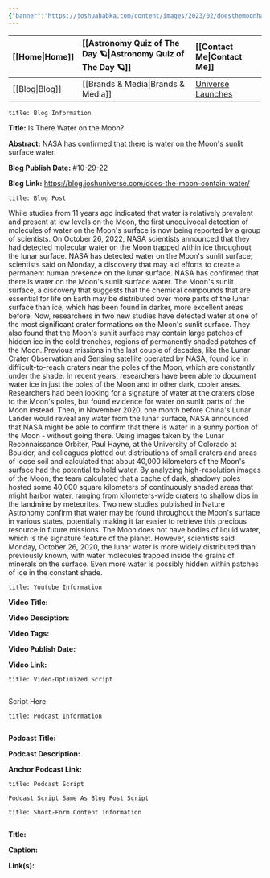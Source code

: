 ```yaml
---
{"banner":"https://joshuahabka.com/content/images/2023/02/doesthemoonhavewaterheader--1-.webp","banner_x":0.5,"dg-publish":true,"permalink":"/blog/is-there-water-on-the-moon/","dgPassFrontmatter":true,"noteIcon":"","created":"","updated":""}
---
```




<div class="transclusion internal-embed is-loaded"><div class="markdown-embed">



| [[Home\|Home]] | [[Astronomy Quiz of The Day 🪐\|Astronomy Quiz of The Day 🪐]] | [[Contact Me\|Contact Me]]                                |
|:-------- |:-------------------------------- |:--------------------------------------------- |
| [[Blog\|Blog]] | [[Brands & Media\|Brands & Media]]           | [Universe Launches](https://stardashusa.com/) |


</div></div>


```ad-info
title: Blog Information
```

**Title:** Is There Water on the Moon?

**Abstract:** NASA has confirmed that there is water on the Moon's sunlit surface water. 

**Blog Publish Date:** #10-29-22 

**Blog Link:** https://blog.joshuniverse.com/does-the-moon-contain-water/

```ad-abstract
title: Blog Post
```

While studies from 11 years ago indicated that water is relatively prevalent and present at low levels on the Moon, the first unequivocal detection of molecules of water on the Moon's surface is now being reported by a group of scientists. On October 26, 2022, NASA scientists announced that they had detected molecular water on the Moon trapped within ice throughout the lunar surface. NASA has detected water on the Moon's sunlit surface; scientists said on Monday, a discovery that may aid efforts to create a permanent human presence on the lunar surface.
		NASA has confirmed that there is water on the Moon's sunlit surface water. The Moon's sunlit surface, a discovery that suggests that the chemical compounds that are essential for life on Earth may be distributed over more parts of the lunar surface than ice, which has been found in darker, more excellent areas before. Now, researchers in two new studies have detected water at one of the most significant crater formations on the Moon's sunlit surface. They also found that the Moon's sunlit surface may contain large patches of hidden ice in the cold trenches, regions of permanently shaded patches of the Moon. Previous missions in the last couple of decades, like the Lunar Crater Observation and Sensing satellite operated by NASA, found ice in difficult-to-reach craters near the poles of the Moon, which are constantly under the shade.
		In recent years, researchers have been able to document water ice in just the poles of the Moon and in other dark, cooler areas. Researchers had been looking for a signature of water at the craters close to the Moon's poles, but found evidence for water on sunlit parts of the Moon instead. Then, in November 2020, one month before China's Lunar Lander would reveal any water from the lunar surface, NASA announced that NASA might be able to confirm that there is water in a sunny portion of the Moon - without going there.
		Using images taken by the Lunar Reconnaissance Orbiter, Paul Hayne, at the University of Colorado at Boulder, and colleagues plotted out distributions of small craters and areas of loose soil and calculated that about 40,000 kilometers of the Moon's surface had the potential to hold water. By analyzing high-resolution images of the Moon, the team calculated that a cache of dark, shadowy poles hosted some 40,000 square kilometers of continuously shaded areas that might harbor water, ranging from kilometers-wide craters to shallow dips in the landmine by meteorites.
		Two new studies published in Nature Astronomy confirm that water may be found throughout the Moon's surface in various states, potentially making it far easier to retrieve this precious resource in future missions. The Moon does not have bodies of liquid water, which is the signature feature of the planet. However, scientists said Monday, October 26, 2020, the lunar water is more widely distributed than previously known, with water molecules trapped inside the grains of minerals on the surface. Even more water is possibly hidden within patches of ice in the constant shade.

```ad-info
title: Youtube Information
```

**Video Title:**

**Video Desciption:**

**Video Tags:**

**Video Publish Date:**

**Video Link:**

```ad-abstract
title: Video-Optimized Script


```

Script Here

```ad-info
title: Podcast Information


```

**Podcast Title:**

**Podcast Description:**

**Anchor Podcast Link:**

```ad-info
title: Podcast Script

Podcast Script Same As Blog Post Script

```


```ad-info
title: Short-Form Content Information


```

**Title:**

**Caption:**

**Link(s):**

